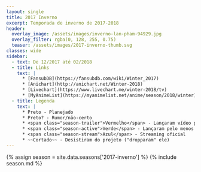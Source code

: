 ```yaml
---
layout: single
title: 2017 Inverno
excerpt: Temporada de inverno de 2017‑2018
header:
  overlay_image: /assets/images/inverno-lan-pham-94929.jpg
  overlay_filter: rgba(0, 128, 255, 0.75)
  teaser: /assets/images/2017-inverno-thumb.svg
classes: wide
sidebar:
  - text: De 12/2017 até 02/2018
  - title: Links
    text: |
      * [FansubDB](https://fansubdb.com/wiki/Winter_2017)
      * [Anichart](http://anichart.net/Winter-2018)
      * [Livechart](https://www.livechart.me/winter-2018/tv)
      * [MyAnimeList](https://myanimelist.net/anime/season/2018/winter)
  - title: Legenda
    text: |
      * Preto - Planejado
      * Preto? - Rumor/não-certo
      * <span class="season-trailer">Vermelho</span> - Lançaram vídeo promocional ou trailer
      * <span class="season-active">Verde</span> - Lançaram pelo menos um episódio
      * <span class="season-stream">Azul</span> - Streaming oficial
      * ~~Cortado~~ - Desistiram do projeto ("dropparam" ele)
---
```


<!-- Para editar a tabela abra o arquivo /data/seasons/2017-inverno.yml -->
{% assign season = site.data.seasons['2017-inverno'] %}
{% include season.md %}
